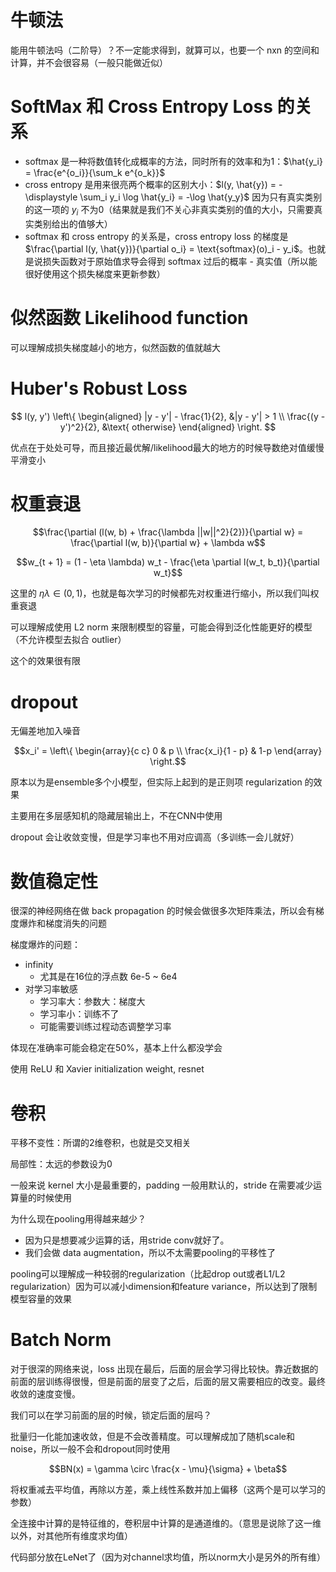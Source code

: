 # 牛顿法

能用牛顿法吗（二阶导）？不一定能求得到，就算可以，也要一个 nxn 的空间和计算，并不会很容易（一般只能做近似）

# SoftMax 和 Cross Entropy Loss 的关系

- softmax 是一种将数值转化成概率的方法，同时所有的效率和为1：$\hat{y_i} = \frac{e^{o_i}}{\sum_k e^{o_k}}$
- cross entropy 是用来很亮两个概率的区别大小：$l(y, \hat{y}) = -\displaystyle \sum_i y_i \log \hat{y_i} = -\log \hat{y_y}$ 因为只有真实类别的这一项的 $y_i$ 不为0（结果就是我们不关心非真实类别的值的大小，只需要真实类别给出的值够大）
- softmax 和 cross entropy 的关系是，cross entropy loss 的梯度是 $\frac{\partial l(y, \hat{y})}{\partial o_i} = \text{softmax}(o)_i - y_i$。也就是说损失函数对于原始值求导会得到 softmax 过后的概率 - 真实值（所以能很好使用这个损失梯度来更新参数）

# 似然函数 Likelihood function

可以理解成损失梯度越小的地方，似然函数的值就越大

# Huber's Robust Loss

$$
l(y, y')
\left\{
\begin{aligned}
|y - y'| - \frac{1}{2}, &|y - y'| > 1 \\
\frac{(y - y')^2}{2}, &\text{ otherwise}
\end{aligned}
\right.
$$

优点在于处处可导，而且接近最优解/likelihood最大的地方的时候导数绝对值缓慢平滑变小

# 权重衰退

$$\frac{\partial (l(w, b) + \frac{\lambda ||w||^2}{2})}{\partial w} = \frac{\partial l(w, b)}{\partial w} + \lambda w$$

$$w_{t + 1} = (1 - \eta \lambda) w_t - \frac{\eta \partial l(w_t, b_t)}{\partial w_t}$$

这里的 $\eta \lambda \in (0, 1)$，也就是每次学习的时候都先对权重进行缩小，所以我们叫权重衰退

可以理解成使用 L2 norm 来限制模型的容量，可能会得到泛化性能更好的模型（不允许模型去拟合 outlier）

这个的效果很有限

# dropout

无偏差地加入噪音

$$x_i' = \left\{
\begin{array}{c c}
0 & p \\
\frac{x_i}{1 - p} & 1-p
\end{array}
\right.$$

原本以为是ensemble多个小模型，但实际上起到的是正则项 regularization 的效果

主要用在多层感知机的隐藏层输出上，不在CNN中使用

dropout 会让收敛变慢，但是学习率也不用对应调高（多训练一会儿就好）

# 数值稳定性

很深的神经网络在做 back propagation 的时候会做很多次矩阵乘法，所以会有梯度爆炸和梯度消失的问题

梯度爆炸的问题：
- infinity
  - 尤其是在16位的浮点数 6e-5 ~ 6e4
- 对学习率敏感
  - 学习率大：参数大：梯度大
  - 学习率小：训练不了
  - 可能需要训练过程动态调整学习率

体现在准确率可能会稳定在50%，基本上什么都没学会

使用 ReLU 和 Xavier initialization weight, resnet

# 卷积

平移不变性：所谓的2维卷积，也就是交叉相关

局部性：太远的参数设为0

一般来说 kernel 大小是最重要的，padding 一般用默认的，stride 在需要减少运算量的时候使用

为什么现在pooling用得越来越少？
- 因为只是想要减少运算的话，用stride conv就好了。
- 我们会做 data augmentation，所以不太需要pooling的平移性了

pooling可以理解成一种较弱的regularization（比起drop out或者L1/L2 regularization）因为可以减小dimension和feature variance，所以达到了限制模型容量的效果

# Batch Norm

对于很深的网络来说，loss 出现在最后，后面的层会学习得比较快。靠近数据的前面的层训练得很慢，但是前面的层变了之后，后面的层又需要相应的改变。最终收敛的速度变慢。

我们可以在学习前面的层的时候，锁定后面的层吗？

批量归一化能加速收敛，但是不会改善精度。可以理解成加了随机scale和noise，所以一般不会和dropout同时使用

$$BN(x) = \gamma \circ \frac{x - \mu}{\sigma} + \beta$$

将权重减去平均值，再除以方差，乘上线性系数并加上偏移（这两个是可以学习的参数）

全连接中计算的是特征维的，卷积层中计算的是通道维的。（意思是说除了这一维以外，对其他所有维度求均值）

代码部分放在LeNet了（因为对channel求均值，所以norm大小是另外的所有维）